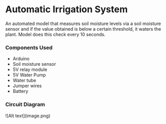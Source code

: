 <h1> Automatic Irrigation System </h1>

An automated model that measures soil moisture levels via a soil moisture sensor and if the value obtained is below a certain
threshold, it waters the plant. Model does this check every 10 seconds.

<h3> Components Used </h3>
<ul>
    <li> Arduino </li>
    <li> Soil moisture sensor </li>
    <li> 5V relay module </li>
    <li> 5V Water Pump </li>
    <li> Water tube </li>
    <li> Jumper wires </li>
    <li> Battery </li>
</ul>

<h3> Circuit Diagram </h3>
![Alt text](image.png)